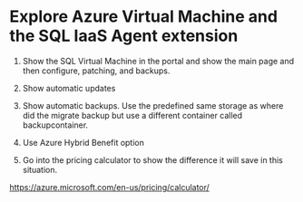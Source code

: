 # Explore Azure Virtual Machine and the SQL IaaS Agent extension

1. Show the SQL Virtual Machine in the portal and show the main page and then configure, patching, and backups.

2. Show automatic updates

3. Show automatic backups. Use the predefined same storage as where did the migrate backup but use a different container called backupcontainer.

4. Use Azure Hybrid Benefit option

5. Go into the pricing calculator to show the difference it will save in this situation.

https://azure.microsoft.com/en-us/pricing/calculator/
